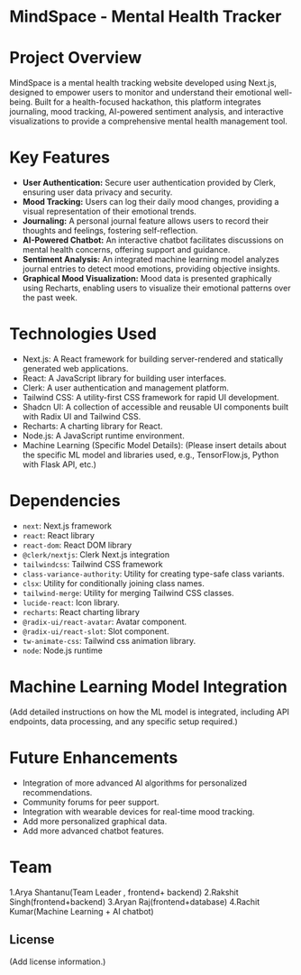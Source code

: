 # MindSpace - Mental Health Tracker

# Project Overview

MindSpace is a mental health tracking website developed using Next.js, designed to empower users to monitor and understand their emotional well-being. Built for a health-focused hackathon, this platform integrates journaling, mood tracking, AI-powered sentiment analysis, and interactive visualizations to provide a comprehensive mental health management tool.

# Key Features

* **User Authentication:** Secure user authentication provided by Clerk, ensuring user data privacy and security.
* **Mood Tracking:** Users can log their daily mood changes, providing a visual representation of their emotional trends.
* **Journaling:** A personal journal feature allows users to record their thoughts and feelings, fostering self-reflection.
* **AI-Powered Chatbot:** An interactive chatbot facilitates discussions on mental health concerns, offering support and guidance.
* **Sentiment Analysis:** An integrated machine learning model analyzes journal entries to detect mood emotions, providing objective insights.
* **Graphical Mood Visualization:** Mood data is presented graphically using Recharts, enabling users to visualize their emotional patterns over the past week.

# Technologies Used

* Next.js: A React framework for building server-rendered and statically generated web applications.
* React: A JavaScript library for building user interfaces.
* Clerk: A user authentication and management platform.
* Tailwind CSS: A utility-first CSS framework for rapid UI development.
* Shadcn UI: A collection of accessible and reusable UI components built with Radix UI and Tailwind CSS.
* Recharts: A charting library for React.
* Node.js: A JavaScript runtime environment.
* Machine Learning (Specific Model Details): (Please insert details about the specific ML model and libraries used, e.g., TensorFlow.js, Python with Flask API, etc.)

# Dependencies

* `next`: Next.js framework
* `react`: React library
* `react-dom`: React DOM library
* `@clerk/nextjs`: Clerk Next.js integration
* `tailwindcss`: Tailwind CSS framework
* `class-variance-authority`: Utility for creating type-safe class variants.
* `clsx`: Utility for conditionally joining class names.
* `tailwind-merge`: Utility for merging Tailwind CSS classes.
* `lucide-react`: Icon library.
* `recharts`: React charting library
* `@radix-ui/react-avatar`: Avatar component.
* `@radix-ui/react-slot`: Slot component.
* `tw-animate-css`: Tailwind css animation library.
* `node`: Node.js runtime

# Machine Learning Model Integration

(Add detailed instructions on how the ML model is integrated, including API endpoints, data processing, and any specific setup required.)

# Future Enhancements

* Integration of more advanced AI algorithms for personalized recommendations.
* Community forums for peer support.
* Integration with wearable devices for real-time mood tracking.
* Add more personalized graphical data.
* Add more advanced chatbot features.

# Team

1.Arya Shantanu(Team Leader , frontend+ backend)
2.Rakshit Singh(frontend+backend)
3.Aryan Raj(frontend+database)
4.Rachit Kumar(Machine Learning + AI chatbot) 

## License

(Add license information.)
